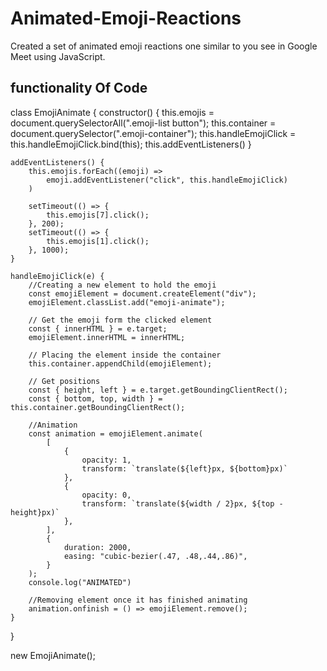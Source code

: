 # Animated-Emoji-Reactions
Created a set of animated emoji reactions one similar to you see in Google Meet using JavaScript.

## functionality Of Code
class EmojiAnimate {
    constructor() {
        this.emojis = document.querySelectorAll(".emoji-list button");
        this.container = document.querySelector(".emoji-container");
        this.handleEmojiClick = this.handleEmojiClick.bind(this);
        this.addEventListeners()
    }

    addEventListeners() {
        this.emojis.forEach((emoji) =>
            emoji.addEventListener("click", this.handleEmojiClick)
        )

        setTimeout(() => {
            this.emojis[7].click();
        }, 200);
        setTimeout(() => {
            this.emojis[1].click();
        }, 1000);
    }

    handleEmojiClick(e) {
        //Creating a new element to hold the emoji
        const emojiElement = document.createElement("div");
        emojiElement.classList.add("emoji-animate");

        // Get the emoji form the clicked element
        const { innerHTML } = e.target;
        emojiElement.innerHTML = innerHTML;

        // Placing the element inside the container
        this.container.appendChild(emojiElement);

        // Get positions
        const { height, left } = e.target.getBoundingClientRect();
        const { bottom, top, width } = this.container.getBoundingClientRect();

        //Animation
        const animation = emojiElement.animate(
            [
                {
                    opacity: 1,
                    transform: `translate(${left}px, ${bottom}px)`
                },
                {
                    opacity: 0,
                    transform: `translate(${width / 2}px, ${top - height}px)`
                },
            ],
            {
                duration: 2000,
                easing: "cubic-bezier(.47, .48,.44,.86)",
            }
        );
        console.log("ANIMATED")

        //Removing element once it has finished animating
        animation.onfinish = () => emojiElement.remove();
    }
}

new EmojiAnimate();
